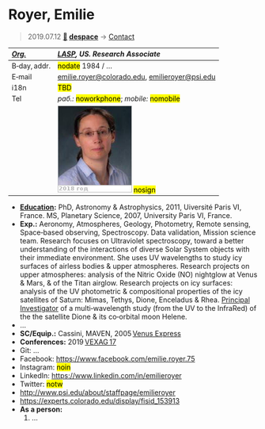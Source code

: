 # Royer, Emilie
> 2019.07.12 **[🚀](../index/index.md) [despace](index.md)** → [Contact](contact.md)

|*[Org.](contact.md)*|*[LASP](zz_lasp.md), US. Research Associate*|
|:--|:--|
|B‑day, addr.|<mark>nodate</mark> 1984 / …|
|E‑mail|<emilie.royer@colorado.edu>, <emilieroyer@psi.edu>|
|i18n|<mark>TBD</mark>|
|Tel|*раб.:* <mark>noworkphone</mark>; *mobile:* <mark>nomobile</mark>|
||![](f/contact/r/royer1_photo.jpg) <mark>nosign</mark>|

   - **[Education](edu.md):** PhD, Astronomy & Astrophysics, 2011, Uiversité Paris VI, France. MS, Planetary Science, 2007, University Paris VI, France.
   - **Exp.:** Aeronomy, Atmospheres, Geology, Photometry, Remote sensing, Space‑based observing, Spectroscopy. Data validation, Mission science team. Research focuses on Ultraviolet spectroscopy, toward a better understanding of the interactions of diverse Solar System objects with their immediate environment. She uses UV wavelengths to study icy surfaces of airless bodies & upper atmospheres. Research projects on upper atmospheres: analysis of the Nitric Oxide (NO) nightglow at Venus & Mars, & of the Titan airglow. Research projects on icy surfaces: analysis of the UV photometric & compositional properties of the icy satellites of Saturn: Mimas, Tethys, Dione, Enceladus & Rhea. [Principal Investigator](principal_investigator.md) of a multi‑wavelength study (from the UV to the InfraRed) of the the satellite Dione & its co‑orbital moon Helene.
   - …
   - **SC/Equip.:** Cassini, MAVEN, 2005 [Venus Express](venus_express.md)
   - **Conferences:** 2019 [VEXAG 17](vexag_2019.md)
   - Git: …
   - Facebook: <https://www.facebook.com/emilie.royer.75>
   - Instagram: <mark>noin</mark>
   - LinkedIn: <https://www.linkedin.com/in/emilieroyer>
   - Twitter: <mark>notw</mark>
   - <http://www.psi.edu/about/staffpage/emilieroyer>
   - <https://experts.colorado.edu/display/fisid_153913>
   - **As a person:**
      1. …
